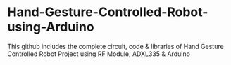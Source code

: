 # Hand-Gesture-Controlled-Robot-using-Arduino
This github includes the complete circuit, code &amp; libraries of Hand Gesture Controlled Robot Project using RF Module, ADXL335 &amp; Arduino
